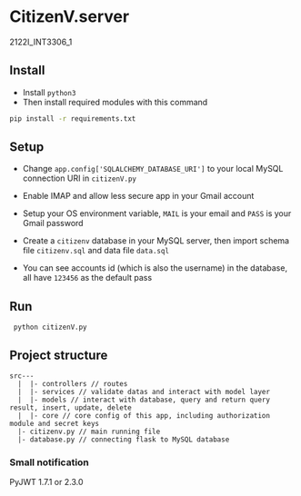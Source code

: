 # CitizenV.server
2122I_INT3306_1

## Install
* Install ```python3```
* Then install required modules with this command
```bash
pip install -r requirements.txt
```

## Setup
* Change ```app.config['SQLALCHEMY_DATABASE_URI']``` to your local MySQL connection URI in ```citizenV.py```

* Enable IMAP and allow less secure app in your Gmail account 

* Setup your OS environment variable, ```MAIL``` is your email and ```PASS``` is your Gmail password

* Create a ```citizenv``` database in your MySQL server, then import schema file ```citizenv.sql``` and data file ```data.sql```

* You can see accounts id (which is also the username) in the database, all have ```123456``` as the default pass

## Run
``` python citizenV.py```

## Project structure
```
src---
  |  |- controllers // routes
  |  |- services // validate datas and interact with model layer
  |  |- models // interact with database, query and return query result, insert, update, delete
  |  |- core // core config of this app, including authorization module and secret keys
  |- citizenv.py // main running file
  |- database.py // connecting flask to MySQL database
```

### Small notification
PyJWT 1.7.1 or 2.3.0
